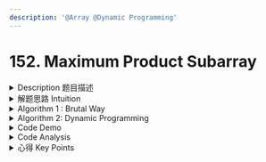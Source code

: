 ```yaml
---
description: '@Array @Dynamic Programming'
---
```


# 152. Maximum Product Subarray

<details>

<summary>Description 题目描述 </summary>

Given an integer array `nums`, find a <mark style="color:yellow;">**subarray**</mark> that has the <mark style="color:yellow;">**largest product**</mark>, and return _the product_. The test cases are generated so that the <mark style="color:yellow;">answer will fit in a</mark> <mark style="color:yellow;"></mark><mark style="color:yellow;">**32-bit**</mark> <mark style="color:yellow;"></mark><mark style="color:yellow;">integer.</mark>

**Example 1:**

<pre><code><strong>Input: nums = [2,3,-2,4]
</strong><strong>Output: 6
</strong><strong>Explanation: [2,3] has the largest product 6.
</strong></code></pre>

**Example 2:**

<pre><code><strong>Input: nums = [-2,0,-1]
</strong><strong>Output: 0
</strong><strong>Explanation: The result cannot be 2, because [-2,-1] is not a subarray
</strong></code></pre>

**Constraints:**

* `1 <= nums.length <= 2 * 104`
* `-10 <= nums[i] <= 10`
* The product of any prefix or suffix of `nums` is **guaranteed** to fit in a **32-bit** integer.

</details>

<details>

<summary>解题思路 Intuition </summary>

<mark style="color:red;">**Constraints 的理解**</mark>

* In the context of the problem, this constraint is important because it ensures that the <mark style="color:yellow;">maximum product of a subarray can be represented by a 32-bit integer</mark>. This information helps in <mark style="color:yellow;">**determining the data type to use for storing the maximum product**</mark> and ensures that the final result will fit within the given constraints.
* Since the problem guarantees that the answer will fit in a 32-bit integer, there is <mark style="color:yellow;">**no need to consider larger data types or handle overflow scenarios**</mark> when calculating the product of subarrays. The constraint simplifies the problem by specifying the data range and allowing for efficient computations using standard 32-bit integer arithmetic.

</details>

<details>

<summary>Algorithm 1 : Brutal Way</summary>

* &#x20;<mark style="color:yellow;">go through each element in</mark> <mark style="color:yellow;"></mark><mark style="color:yellow;">`nums`</mark>,&#x20;
* &#x20;for each element, consider the <mark style="color:yellow;">product of every a contiguous subarray</mark> starting from that element



</details>

<details>

<summary>Algorithm 2: Dynamic Programming</summary>



</details>

<details>

<summary>Code Demo </summary>

```java
```

</details>

<details>

<summary>Code Analysis</summary>



</details>

<details>

<summary>心得 Key Points</summary>



</details>
